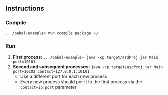 ## Instructions

### Compile

```.../babel-example> mvn compile package -U```

### Run

1. **First process:** `.../babel-example> java -cp target/asdProj.jar Main port=10101`  
2. **Second and subsequent processes:** `java -cp target/asdProj.jar Main port=10102
     contact=127.0.0.1:10101`
     - Use a different port for each new process
     - Every new process should point to the first process via the `contact=ip:port` parameter
